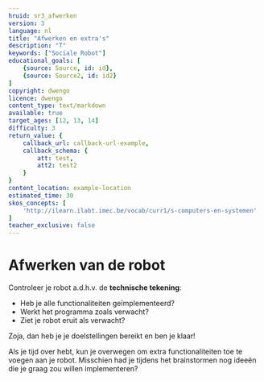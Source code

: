 ```yaml
---
hruid: sr3_afwerken
version: 3
language: nl
title: "Afwerken en extra's"
description: "T"
keywords: ["Sociale Robot"]
educational_goals: [
    {source: Source, id: id}, 
    {source: Source2, id: id2}
]
copyright: dwengo
licence: dwengo
content_type: text/markdown
available: true
target_ages: [12, 13, 14]
difficulty: 3
return_value: {
    callback_url: callback-url-example,
    callback_schema: {
        att: test,
        att2: test2
    }
}
content_location: example-location
estimated_time: 30
skos_concepts: [
    'http://ilearn.ilabt.imec.be/vocab/curr1/s-computers-en-systemen'
]
teacher_exclusive: false
---
```

# Afwerken van de robot
Controleer je robot a.d.h.v. de **technische tekening**: 

* Heb je alle functionaliteiten geïmplementeerd?
* Werkt het programma zoals verwacht?
* Ziet je robot eruit als verwacht?

Zoja, dan heb je je doelstellingen bereikt en ben je klaar! 

Als je tijd over hebt, kun je overwegen om extra functionaliteiten toe te voegen aan je robot. Misschien had je tijdens het brainstormen nog ideeën die je graag zou willen implementeren?
